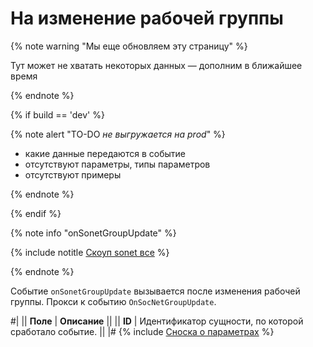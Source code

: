# На изменение рабочей группы

{% note warning "Мы еще обновляем эту страницу" %}

Тут может не хватать некоторых данных — дополним в ближайшее время

{% endnote %}

{% if build == 'dev' %}

{% note alert "TO-DO _не выгружается на prod_" %}

- какие данные передаются в событие
- отсутствуют параметры, типы параметров
- отсутствуют примеры

{% endnote %}

{% endif %}

{% note info "onSonetGroupUpdate" %}

{% include notitle [Скоуп sonet все](../_includes/scope-sonet-all.md) %}

{% endnote %}

Событие `onSonetGroupUpdate` вызывается после изменения рабочей группы. Прокси к событию `OnSocNetGroupUpdate`.

#|
|| **Поле** | **Описание** ||
|| **ID** | Идентификатор сущности, по которой сработало событие. ||
|#
{% include [Сноска о параметрах](../../_includes/required.md) %}